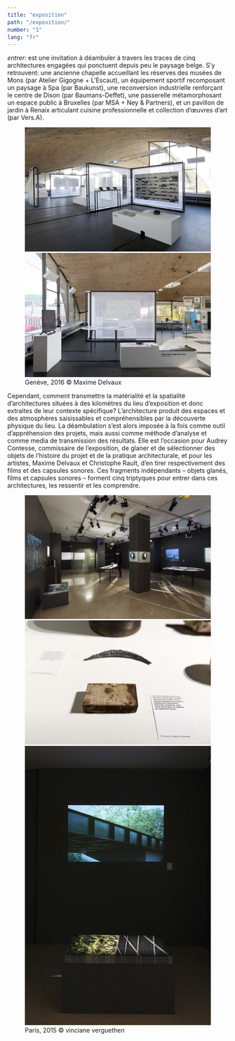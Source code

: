```yaml
---
title: "exposition"
path: "/exposition/"
number: "1"
lang: "fr"
---
```


*entrer:* est une invitation à déambuler à travers les traces de cinq architectures engagées qui ponctuent depuis peu le paysage belge. S’y retrouvent: une ancienne chapelle accueillant les réserves des musées de Mons (par Atelier Gigogne + L’Escaut), un équipement sportif recomposant un paysage à Spa (par Baukunst), une reconversion industrielle renforçant le centre de Dison (par Baumans-Deffet), une passerelle métamorphosant un espace public à Bruxelles (par MSA + Ney & Partners), et un pavillon de jardin à Renaix articulant cuisine professionnelle et collection d’œuvres d’art (par Vers.A).

<figure>
	<img src="Entrer_Geneve_07_by_maxime_delvaux.jpg" alt="entrer exposition genève">
	<img src="Entrer_Geneve_02_by_maxime_delvaux.jpg" alt="entrer exposition genève">
	<figcaption>Genève, 2016 © Maxime Delvaux</figcaption>
</figure>

Cependant, comment transmettre la matérialité et la spatialité d’architectures situées à des kilomètres du lieu d’exposition et donc extraites de leur contexte spécifique? L’architecture produit des espaces et des atmosphères saisissables et compréhensibles par la découverte physique du lieu. La déambulation s’est alors imposée à la fois comme outil d’appréhension des projets, mais aussi comme méthode d’analyse et comme media de transmission des résultats. Elle est l’occasion pour Audrey Contesse, commissaire de l’exposition, de glaner et de sélectionner des objets de l’histoire du projet et de la pratique architecturale, et pour les artistes, Maxime Delvaux et Christophe Rault, d’en tirer respectivement des films et des capsules sonores. Ces fragments indépendants – objets glanés, films et capsules sonores – forment cinq triptyques pour entrer dans ces architectures, les ressentir et les comprendre.

<figure>
<img src="entrer_by_vinciane_verguethen_0608_web.jpg" alt="entrer exposition paris">
<img src="entrer_by_vinciane_verguethen_0667_web.jpg" alt="entrer exposition paris">
<img src="entrer_by_vinciane_verguethen_0637_web.jpg" alt="entrer exposition paris">
<figcaption>Paris, 2015 © vinciane verguethen</figcaption>
</figure>
